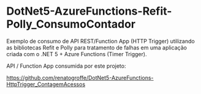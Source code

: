# DotNet5-AzureFunctions-Refit-Polly_ConsumoContador
Exemplo de consumo de API REST/Function App (HTTP Trigger) utilizando as bibliotecas Refit e Polly para tratamento de falhas em uma aplicação criada com o .NET 5 + Azure Functions (Timer Trigger).

API / Function App consumida por este projeto:

https://github.com/renatogroffe/DotNet5-AzureFunctions-HttpTrigger_ContagemAcessos
